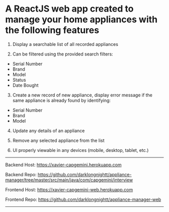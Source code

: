 A ReactJS web app created to manage your home appliances with the following features
===

1. Display a searchable list of all recorded appliances

2. Can be filtered using the provided search filters:
- Serial Number
- Brand
- Model
- Status
- Date Bought

3. Create a new record of new appliance, display error message if the same appliance is already found by identifying:
- Serial Number
- Brand
- Model

4. Update any details of an appliance

5. Remove any selected appliance from the list

6. UI properly viewable in any devices (mobile, desktop, tablet, etc.)

***
Backend Host: https://xavier-capgemini.herokuapp.com

Backend Repo: https://github.com/darklongnightt/appliance-manager/tree/master/src/main/java/com/capgemini/interview

Frontend Host: https://xavier-capgemini-web.herokuapp.com

Frontend Repo: https://github.com/darklongnightt/appliance-manager-web
***
